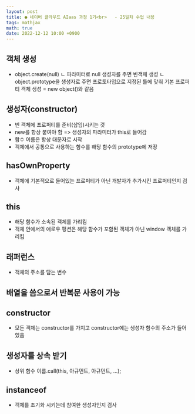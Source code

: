 ```yaml
---
layout: post
title: ● 네이버 클라우드 AIaas 과정 1기<br>   - 25일차 수업 내용
tags: mathjax
math: true
date: 2022-12-12 10:00 +0900
---
```


## 객체 생성

- object.create(null)
  ㄴ 파라미터로 null 생성자를 주면 빈객체 생성
  ㄴ object.prototype을 생성자로 주면 프로토타입으로 지정된 틀에 맞춰 기본 프로퍼티 객체 생성
    = new object()와 같음

## 생성자(constructor)

- 빈 객체에 프로퍼티를 준비(삽입)시키는 것
- new를 항상 붙여야 함 => 생성자의 파라미터가 this로 들어감
- 함수 이름은 항상 대문자로 시작
- 객체에서 공통으로 사용하는 함수를 해당 함수의 prototype에 저장

## hasOwnProperty

- 객체에 기본적으로 들어있는 프로퍼티가 아닌 개발자가 추가시킨 프로퍼티인지 검사

## this

- 해당 함수가 소속된 객체를 가리킴
- 객체 안에서의 애로우 펑션은 해당 함수가 포함된 객체가 아닌 window 객체를 가리킴

## 래퍼런스

- 객체의 주소를 담는 변수

## 배열을 씀으로서 반복문 사용이 가능

## constructor

- 모든 객체는 constructor를 가지고 constructor에는 생성자 함수의 주소가 들어있음

## 생성자를 상속 받기

- 상위 함수 이름.call(this, 아규먼트, 아규먼트, ...);

## instanceof

- 객체를 초기화 시키는데 참여한 생성자인지 검사























